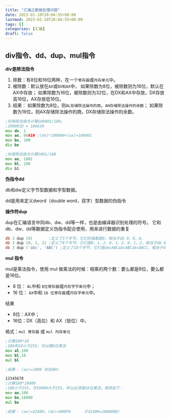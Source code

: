 ```yaml
---
title: "汇编之数据处理问题"
date: 2023-01-10T20:04:55+08:00
lastmod: 2023-01-10T20:04:55+08:00
tags: []
categories: [汇编]
draft: false
---
```


## div指令、dd、dup、mul指令

**div是除法指令**

1. 除数：有8位和16位两种，在一个`寄存器`或`内存单元`中。
2. 被除数：默认放在`AX`或`DX和AX`中，
   如果除数为8位，被除数则为16位，默认在AX中存放；
   如果除数为16位，被除数则为32位，在DX和AX中存放，DX存放高16位，AX存放低16位。
3. 结果：
   如果除数为8位，则`AL存储除法操作的商`，`AH存储除法操作的余数`；
   如果除数为16位，则AX存储除法操作的商，DX存储除法操作的余数。

```asm
;利用除法指令计算100001/100。
;100001D = 186A1H
mov dx, 1
mov ax, 86A1H ;(dx)*10000H+(ax)=100001
mov bx, 100
div bx

;利用除法指令计算1001/100
mov ax, 1001
mov bl, 100
div b1
```

**伪指令dd**

db和dw定义字节型数据和字型数据。

dd是用来定义dword（double word，双字）型数据的伪指令

**操作符dup**

dup在汇编语言中同db、dw、dd等一样，也是由编译器识别处理的符号。
它和db、dw、dd等数据定义伪指令配合使用，用来进行数据的重复

```asm
db 3 dup (0)       ;定义了3个字节，它们的值都是0，相当于db 0，0，0。
db 3 dup (0, 1, 2) ;定义了9个字节，它们是0、1、2、0、1、2、0、1、2，相当于db 0，1，2，0，1，2，0，1，2。
db 3 dup ('abc', 'ABC') ;定义了18个字节，它们是abcABCabcABCabcABCC，相当于db 'abc', 'ABC' ,'abc' , 'ABC, 'abc', 'ABC'。
```

**mul 指令**

mul是乘法指令，使用 mul 做乘法的时候：相乘的两个数：要么都是8位，要么都是16位。

- 8 位： `AL`中和 `8位寄存器`或`内存字节单元`中；
- 16 位： `AX`中和 `16 位寄存器`或`内存字单元`中。

结果

- 8位：AX中；
- 16位：DX（高位）和 AX（低位）中。

格式：`mul 寄存器` 或 `mul 内存单元`

```asm
;计算100*10
;100和10小于255，可以做8位乘法
mov al,100
mov bl,10
mul bl

;结果： (ax)=1000（03E8H） 

12345678
;计算100*10000
;100小于255，可10000大于255，所以必须做16位乘法，程序如下：
mov ax,100
mov bx,10000
mul bx

;结果： (ax)=4240H，(dx)=000FH     （F4240H=1000000）
```
